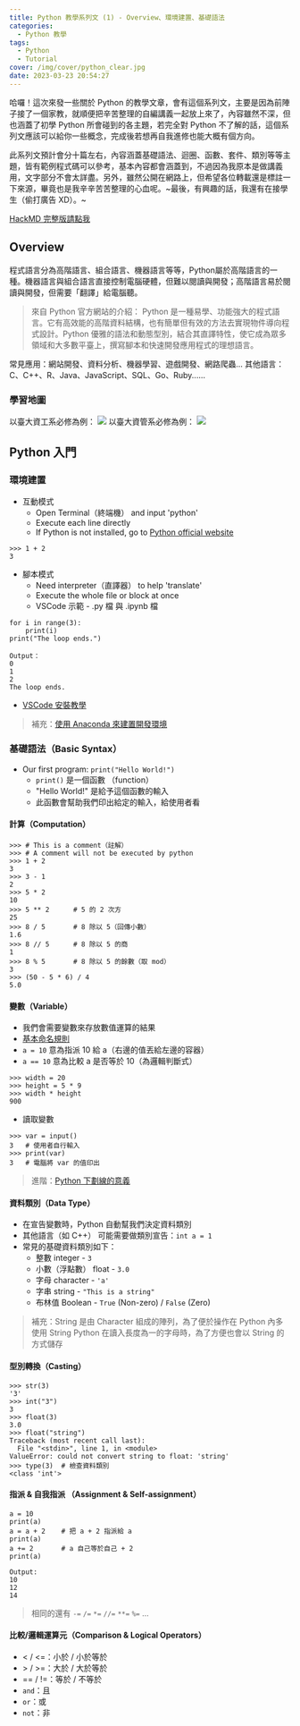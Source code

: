 ```yaml
---
title: Python 教學系列文 (1) - Overview、環境建置、基礎語法
categories:
  - Python 教學
tags:
  - Python
  - Tutorial
cover: /img/cover/python_clear.jpg
date: 2023-03-23 20:54:27
---
```


哈囉！這次來發一些關於 Python 的教學文章，會有這個系列文，主要是因為前陣子接了一個家教，就順便把辛苦整理的自編講義一起放上來了，內容雖然不深，但也涵蓋了初學 Python 所會碰到的各主題，若完全對 Python 不了解的話，這個系列文應該可以給你一些概念，完成後若想再自我進修也能大概有個方向。

此系列文預計會分十篇左右，內容涵蓋基礎語法、迴圈、函數、套件、類別等等主題，皆有範例程式碼可以參考，基本內容都會涵蓋到，不過因為我原本是做講義用，文字部分不會太詳盡。另外，雖然公開在網路上，但希望各位轉載還是標註一下來源，畢竟也是我辛辛苦苦整理的心血呢。~最後，有興趣的話，我還有在接學生（偷打廣告 XD）。~

[HackMD 完整版請點我](https://hackmd.io/w5n1Ow8NSea_-UAeXTJDSw?view)

## Overview
程式語言分為高階語言、組合語言、機器語言等等，Python屬於高階語言的一種。機器語言與組合語言直接控制電腦硬體，但難以閱讀與開發；高階語言易於閱讀與開發，但需要「翻譯」給電腦聽。

> 來自 Python 官方網站的介紹：
> Python 是一種易學、功能強大的程式語言。它有高效能的高階資料結構，也有簡單但有效的方法去實現物件導向程式設計。Python 優雅的語法和動態型別，結合其直譯特性，使它成為眾多領域和大多數平臺上，撰寫腳本和快速開發應用程式的理想語言。

常見應用：網站開發、資料分析、機器學習、遊戲開發、網路爬蟲...
其他語言：C、C++、R、Java、JavaScript、SQL、Go、Ruby......


### 學習地圖
以臺大資工系必修為例：
![](https://i.imgur.com/Y2AdRO3.png)
以臺大資管系必修為例：
![](https://i.imgur.com/aC9lfrs.png)


## Python 入門
### 環境建置
 - 互動模式
     - Open Terminal（終端機） and input 'python'
     - Execute each line directly
     - If Python is not installed, go to [Python official website](https://www.python.org/downloads/)

```
>>> 1 + 2
3
```

 - 腳本模式
     - Need interpreter（直譯器） to help 'translate'
     - Execute the whole file or block at once
     - VSCode 示範 - .py 檔 與 .ipynb 檔

```python=
for i in range(3):
    print(i)
print("The loop ends.")
```
```
Output：
0
1
2
The loop ends.
```

 - [VSCode 安裝教學](https://www.citerp.com.tw/citwp2/2021/12/22/vs-code_python_01/)

> 補充：[使用 Anaconda 來建置開發環境](https://medium.com/ccclub/ccclub-python-for-beginners-tutorial-c23859d2bde4)

### 基礎語法（Basic Syntax）
 - Our first program: `print("Hello World!")`
     - `print()` 是一個函數 （function）
     - "Hello World!" 是給予這個函數的輸入
     - 此函數會幫助我們印出給定的輸入，給使用者看

#### 計算（Computation）
```
>>> # This is a comment（註解）
>>> # A comment will not be executed by python
>>> 1 + 2
3
>>> 3 - 1
2
>>> 5 * 2
10
>>> 5 ** 2      # 5 的 2 次方
25
>>> 8 / 5       # 8 除以 5（回傳小數）
1.6
>>> 8 // 5      # 8 除以 5 的商
1
>>> 8 % 5       # 8 除以 5 的餘數（取 mod）
3
>>> (50 - 5 * 6) / 4
5.0
```


#### 變數（Variable）
- 我們會需要變數來存放數值運算的結果
- [基本命名規則](https://ithelp.ithome.com.tw/articles/10217188)
- `a = 10` 意為指派 10 給 a（右邊的值丟給左邊的容器）
- `a == 10` 意為比較 a 是否等於 10（為邏輯判斷式）

```
>>> width = 20
>>> height = 5 * 9
>>> width * height
900
```
- 讀取變數

```
>>> var = input()
3   # 使用者自行輸入
>>> print(var)
3   # 電腦將 var 的值印出
```

 > 進階：[Python 下劃線的意義](https://zhuanlan.zhihu.com/p/36173202)

#### 資料類別（Data Type）
 - 在宣告變數時，Python 自動幫我們決定資料類別
 - 其他語言（如 C++） 可能需要做類別宣告：`int a = 1`
 - 常見的基礎資料類別如下：
     - 整數 integer - `3`
     - 小數（浮點數） float - `3.0`
     - 字母 character - `'a'`
     - 字串 string - `"This is a string"`
     - 布林值 Boolean - `True` (Non-zero) / `False` (Zero)
    
 > 補充：String 是由 Character 組成的陣列，為了便於操作在 Python 內多使用 String
 > Python 在讀入長度為一的字母時，為了方便也會以 String 的方式儲存
#### 型別轉換（Casting）
```
>>> str(3)
'3'
>>> int("3")
3
>>> float(3)
3.0
>>> float("string")
Traceback (most recent call last):
  File "<stdin>", line 1, in <module>
ValueError: could not convert string to float: 'string'
>>> type(3)  # 檢查資料類別
<class 'int'>
```
#### 指派 & 自我指派 （Assignment & Self-assignment）
```python=
a = 10
print(a)
a = a + 2    # 把 a + 2 指派給 a
print(a)
a += 2       # a 自己等於自己 + 2
print(a)
```
```
Output:
10
12
14
```
> 相同的還有 `-=` `/=` `*=` `//=` `**=` `%=` ...

#### 比較/邏輯運算元（Comparison & Logical Operators）
 - < / <=：小於 / 小於等於
 - \> / >=：大於 / 大於等於
 - == / !=：等於 / 不等於
 - `and`：且
 - `or`：或
 - `not`：非